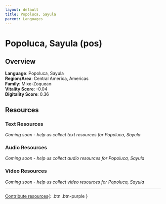 ```yaml
---
layout: default
title: Popoluca, Sayula
parent: Languages
---
```


# Popoluca, Sayula (pos)

## Overview

**Language**: Popoluca, Sayula  
**Region/Area**: Central America, Americas  
**Family**: Mixe-Zoquean  
**Vitality Score**: -0.04  
**Digitality Score**: 0.36  

## Resources

### Text Resources
*Coming soon - help us collect text resources for Popoluca, Sayula*

### Audio Resources
*Coming soon - help us collect audio resources for Popoluca, Sayula*

### Video Resources
*Coming soon - help us collect video resources for Popoluca, Sayula*

---

[Contribute resources](https://fairtrain.github.io/){: .btn .btn-purple }
